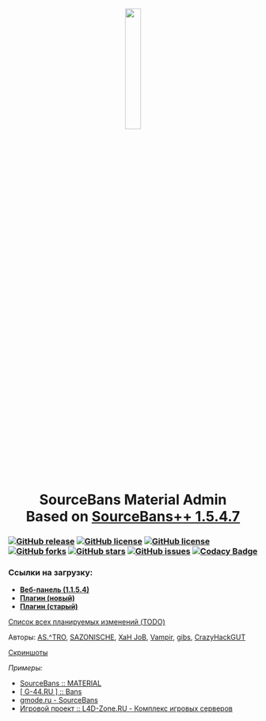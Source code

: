 <h1 align="center">
    <img src="http://s09.radikal.ru/i182/1610/5f/e56ed82e77f8t.jpg" height="25%" width="25%"/>
    <br/>
    SourceBans Material Admin
    <br/>
    Based on <a href="https://sbpp.github.io/">SourceBans++ 1.5.4.7</a>
</h1>

### [![GitHub release](https://img.shields.io/github/release/SB-MaterialAdmin/Web.svg?style=flat-square)](https://github.com/SB-MaterialAdmin/Web/releases/tag/release_1154) [![GitHub license](https://img.shields.io/badge/license-GPLv3-blue.svg?style=flat-square)](https://raw.githubusercontent.com/SB-MaterialAdmin/Web/v1.x/SOURCEMOD-LICENSE.txt) [![GitHub license](https://img.shields.io/badge/license-CC_BY--NC--SA_3.0-blue.svg?style=flat-square)](https://creativecommons.org/licenses/by-nc-sa/3.0/) [![GitHub forks](https://img.shields.io/github/forks/SB-MaterialAdmin/Web.svg?style=flat-square)](https://github.com/SB-MaterialAdmin/Web/network) [![GitHub stars](https://img.shields.io/github/stars/SB-MaterialAdmin/Web.svg?style=flat-square)](https://github.com/SB-MaterialAdmin/Web/stargazers) [![GitHub issues](https://img.shields.io/github/issues/SB-MaterialAdmin/Web.svg?style=flat-square)](https://travis-ci.org/SB-MaterialAdmin/Web) [![Codacy Badge](https://api.codacy.com/project/badge/Grade/6b7e0466d68a422ab334939dabb4b06c)](https://www.codacy.com/app/SB-MaterialAdmin/Web)

### Ссылки на загрузку:
- **[Веб-панель (1.1.5.4)](https://github.com/SB-MaterialAdmin/Web/archive/release_1154.zip)**
- **[Плагин (новый)](https://github.com/SB-MaterialAdmin/NewServer/archive/master.zip)**
- **[Плагин (старый)](https://github.com/SB-MaterialAdmin/OldServer/archive/master.zip)**

[Список всех планируемых изменений (TODO)](https://github.com/SB-MaterialAdmin/Web/wiki/TODO)

Авторы: [AS.^TRO](http://hlmod.ru/members/79776/), [SAZONISCHE](http://hlmod.ru/members/57554/), [XaH JoB](http://hlmod.ru/members/81268/), [Vampir](http://hlmod.ru/members/17369/), [gibs](http://hlmod.ru/members/46233/), [CrazyHackGUT](http://hlmod.ru/members/72654/)

[Скриншоты](http://imgur.com/a/5PMoj)

*Примеры:*
* [SourceBans :: MATERIAL](http://mmcs.pro/sourcebans/)
* [[ G-44.RU ] :: Bans](http://bans.g-44.ru/)
* [gmode.ru - SourceBans](https://gmode.ru/sourcebans/)
* [Игровой проект :: L4D-Zone.RU - Комплекс игровых серверов](https://l4d-zone.ru/)
